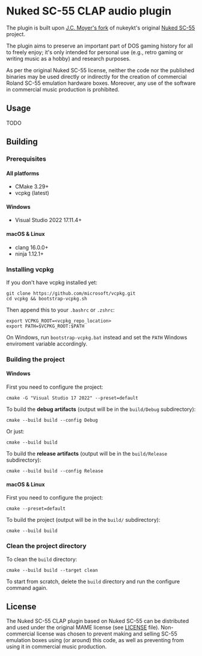 # Nuked SC-55 CLAP audio plugin

The plugin is built upon [J.C. Moyer's fork](https://github.com/jcmoyer/Nuked-SC55)
of nukeykt's original [Nuked SC-55](https://github.com/nukeykt/Nuked-SC55)
project.

The plugin aims to preserve an important part of DOS gaming history for all to
freely enjoy; it's only intended for personal use (e.g., retro gaming or
writing music as a hobby) and research purposes.

As per the original Nuked SC-55 license, neither the code nor the published
binaries may be used directly or indirectly for the creation of commercial
Roland SC-55 emulation hardware boxes. Moreover, any use of the software in
commercial music production is prohibited.


## Usage

TODO


## Building

### Prerequisites

#### All platforms

- CMake 3.29+
- vcpkg (latest)

#### Windows

- Visual Studio 2022 17.11.4+


#### macOS & Linux

- clang 16.0.0+
- ninja 1.12.1+


### Installing vcpkg

If you don't have vcpkg installed yet:

    git clone https://github.com/microsoft/vcpkg.git
    cd vcpkg && bootstrap-vcpkg.sh

Then append this to your `.bashrc` or `.zshrc`:

    export VCPKG_ROOT=<vcpkg_repo_location>
    export PATH=$VCPKG_ROOT:$PATH

On Windows, run `bootstrap-vcpkg.bat` instead and set the `PATH` Windows
enviroment variable accordingly.


### Building the project

#### Windows

First you need to configure the project:

    cmake -G "Visual Studio 17 2022" --preset=default


To build the **debug artifacts** (output will be in the `build/Debug` subdirectory):

    cmake --build build --config Debug

Or just:

    cmake --build build


To build the **release artifacts** (output will be in the `build/Release` subdirectory):

    cmake --build build --config Release


#### macOS & Linux

First you need to configure the project:

    cmake --preset=default


To build the project (output will be in the `build/` subdirectory):

    cmake --build build


### Clean the project directory

To clean the `build` directory:

    cmake --build build --target clean

To start from scratch, delete the `build` directory and run the configure
command again.


## License

The Nuked SC-55 CLAP plugin based on Nuked SC-55 can be distributed and used
under the original MAME license (see [LICENSE](/LICENSE) file). Non-commercial
license was chosen to prevent making and selling SC-55 emulation boxes using
(or around) this code, as well as preventing from using it in commercial music
production.

